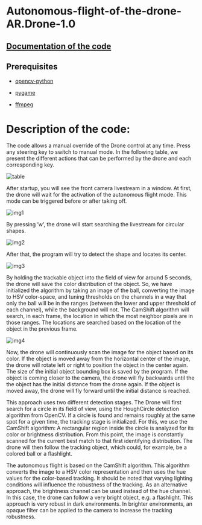 # Autonomous-flight-of-the-drone-AR.Drone-1.0

## [Documentation of the code](https://github.com/MohamedChaabane2/Autonomous-flight-of-the-drone-AR.Drone-1.0/blob/master/Report.pdf)

## Prerequisites

- [opencv-python](https://pypi.org/project/opencv-python/) 

- [pygame](https://www.lfd.uci.edu/~gohlke/pythonlibs/#pygame) 

- [ffmpeg](https://github.com/kkroening/ffmpeg-python) 

# Description of the code:

The code allows a manual override of the Drone control at any time. Press any steering
key to switch to manual mode. In the following table, we present the different actions that
can be performed by the drone and each corresponding key.

![table](https://github.com/MohamedChaabane2/Autonomous-flight-of-the-drone-AR.Drone-1.0/blob/master/img/table.png)


After startup, you will see the front camera livestream in a window. At first, the drone
will wait for the activation of the autonomous flight mode. This mode can be triggered
before or after taking off.

![img1](https://github.com/MohamedChaabane2/Autonomous-flight-of-the-drone-AR.Drone-1.0/blob/master/img/img1.png)

By pressing ’w’, the drone will start searching the livestream for circular shapes.

![img2](https://github.com/MohamedChaabane2/Autonomous-flight-of-the-drone-AR.Drone-1.0/blob/master/img/img2.png)

After that, the program will try to detect the shape and locates its center.

![img3](https://github.com/MohamedChaabane2/Autonomous-flight-of-the-drone-AR.Drone-1.0/blob/master/img/img3.png)

By holding the trackable object into the field of view for around 5 seconds, the drone
will save the color distribution of the object. So, we have initialized the algorithm by taking
an image of the ball, converting the image to HSV color-space, and tuning thresholds
on the channels in a way that only the ball will be in the ranges (between the lower and
upper threshold of each channel), while the background will not. The CamShift algorithm
will search, in each frame, the location in which the most neighbor pixels are in those
ranges. The locations are searched based on the location of the object in the previous
frame.

![img4](https://github.com/MohamedChaabane2/Autonomous-flight-of-the-drone-AR.Drone-1.0/blob/master/img/img4.png)

Now, the drone will continuously scan the image for the object based on its color. If
the object is moved away from the horizontal center of the image, the drone will rotate left
or right to position the object in the center again. The size of the initial object bounding
box is saved by the program. If the object is coming closer to the camera, the drone will
fly backwards until the the object has the initial distance from the drone again. If the
object is moved away, the drone will fly forward until the initial distance is reached.

This approach uses two different detection stages. The Drone will first search for a circle
in its field of view, using the HoughCircle detection algorithm from OpenCV. If a circle is
found and remains roughly at the same spot for a given time, the tracking stage is initialized.
For this, we use the CamShift algorithm: A rectangular region inside the circle is
analyzed for its color or brightness distribution. From this point, the image is constantly
scanned for the current best match to that first identifying distribution. The drone will
then follow the tracking object, which could, for example, be a colored ball or a flashlight.

The autonomous flight is based on the CamShift algorithm. This algorithm converts
the image to a HSV color representation and then uses the hue values for the color-based
tracking. It should be noted that varying lighting conditions will influence the robustness
of the tracking. As an alternative approach, the brightness channel can be used instead of
the hue channel. In this case, the drone can follow a very bright object, e.g. a flashlight.
This approach is very robust in dark environments. In brighter environments, an opaque filter can be applied to the camera to increase the tracking robustness.
